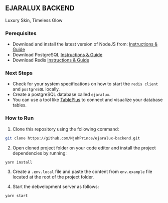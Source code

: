 ## EJARALUX BACKEND

Luxury Skin, Timeless Glow

### Perequisites

- Download and install the latest version of NodeJS from: [Instructions & Guide](https://nodejs.org/en/download)
- Download PostgreSQL [Instructions & Guide](https://www.postgresql.org/download/)
- Download Redis [Instructions & Guide](https://redis.io/docs/latest/operate/oss_and_stack/install/archive/install-redis/install-redis-on-windows/)

### Next Steps

- Check for your system specifications on how to start the `redis client` and `postgreSQL` locally.
- Create a postgreSQL database called `ejaralux`.
- You can use a tool like [TablePlus](https://tableplus.com/download/) to connect and visualize your database tables.

### How to Run

1. Clone this repository using the following command:

```bash
git clone https://github.com/NjohPrince/ejaralux-backend.git
```

2. Open cloned project folder on your code editor and install the project dependencies by running:

```bash
yarn install
```

3. Create a `.env.local` file and paste the content from `env.example` file located at the root of the project folder.

4. Start the debvelopment server as follows:

```bash
yarn start
```
